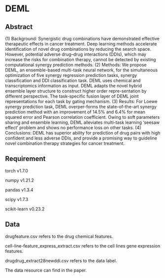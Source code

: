 # DEML

## Abstract
(1) Background: Synergistic drug combinations have demonstrated effective therapeutic effects in cancer treatment. Deep learning methods accelerate identification of novel drug combinations by reducing the search space. However, potential adverse drug–drug interactions (DDIs), which may increase the risks for combination therapy, cannot be detected by existing computational synergy prediction methods. (2) Methods: We propose DEML, an ensemble-based multi-task neural network, for the simultaneous optimization of five synergy regression prediction tasks, synergy classification and DDI classification task. DEML uses chemical and transcriptomics information as input. DEML adapts the novel hybrid ensemble layer structure to construct higher order repre-sentation by different perspective. The task-specific fusion layer of DEML joint representations for each task by gating mechanism. (3) Results: For Loewe synergy prediction task, DEML overper-forms the state-of-the-art synergy prediction method with an improvement of 14.5% and 6.4% for mean squared error and Pearson correlation coefficient. Owing to soft parameters sharing and ensemble learning, DEML alleviates multi-task learning ‘seesaw effect’ problem and shows no performance loss on other tasks. (4) Conclusions: DEML has superior ability for prediction of drug pairs with high confident and less adverse DDIs, and provide a promising way to guideline novel combination therapy strategies for cancer treatment. 

## Requirement
torch v1.7.0

numpy v1.21.2

pandas  v1.3.4

scipy v1.7.3

scikit-learn v0.23.2

## Data

drugfeature.csv refers to the drug chemical features.

cell-line-feature_express_extract.csv refers to the cell lines gene expression features.

drugdrug_extract28newddi.csv refers to the data label.

The data resource can find in the paper.
